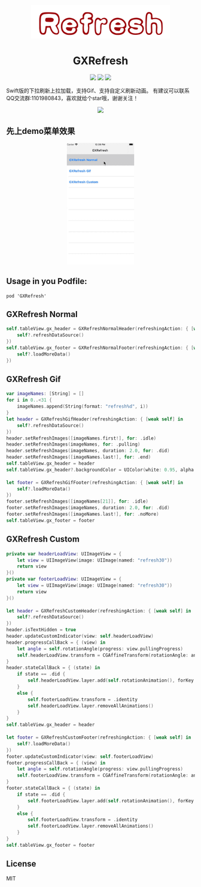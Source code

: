 
<p align="center">
<img src="https://github.com/gsyhei/GXRefresh/blob/master/refresh.png">
</p>
<h1 align="center">GXRefresh</h1>
<p align="center">
<a href="https://github.com/gsyhei/GXRefresh"><img src="https://img.shields.io/badge/platform-ios%209.0-yellow.svg"></a>
<a href="https://github.com/gsyhei/GXRefresh"><img src="https://img.shields.io/github/license/johnlui/Pitaya.svg?style=flat"></a>
<a href="https://github.com/gsyhei/GXRefresh"><img src="https://img.shields.io/badge/language-Swift%204.2-orange.svg"></a>
</p>

Swift版的下拉刷新上拉加载，支持Gif、支持自定义刷新动画。
有建议可以联系QQ交流群:1101980843，喜欢就给个star哦，谢谢关注！
<p align="center">
<img src="https://github.com/gsyhei/GXCardView-Swift/blob/master/QQ.jpeg">
</p>

先上demo菜单效果
--
<p align="center">
<img src="https://github.com/gsyhei/GXRefresh/blob/master/GXRefresh.gif">
</p>

Usage in you Podfile:
--

```
pod 'GXRefresh'
```

GXRefresh Normal
--

```swift
self.tableView.gx_header = GXRefreshNormalHeader(refreshingAction: { [weak self] in
    self?.refreshDataSource()
})
self.tableView.gx_footer = GXRefreshNormalFooter(refreshingAction: { [weak self] in
    self?.loadMoreData()
})
```

GXRefresh Gif
--

```swift
var imageNames: [String] = []
for i in 0..<31 {
    imageNames.append(String(format: "refresh%d", i))
}
let header = GXRefreshGifHeader(refreshingAction: { [weak self] in
    self?.refreshDataSource()
})
header.setRefreshImages([imageNames.first!], for: .idle)
header.setRefreshImages(imageNames, for: .pulling)
header.setRefreshImages(imageNames, duration: 2.0, for: .did)
header.setRefreshImages([imageNames.last!], for: .end)
self.tableView.gx_header = header
self.tableView.gx_header?.backgroundColor = UIColor(white: 0.95, alpha: 1)

let footer = GXRefreshGifFooter(refreshingAction: { [weak self] in
    self?.loadMoreData()
})
footer.setRefreshImages([imageNames[21]], for: .idle)
footer.setRefreshImages(imageNames, duration: 2.0, for: .did)
footer.setRefreshImages([imageNames.last!], for: .noMore)
self.tableView.gx_footer = footer
```

GXRefresh Custom 
--

```swift
private var headerLoadView: UIImageView = {
    let view = UIImageView(image: UIImage(named: "refresh30"))
    return view
}()
private var footerLoadView: UIImageView = {
    let view = UIImageView(image: UIImage(named: "refresh30"))
    return view
}()

let header = GXRefreshCustomHeader(refreshingAction: { [weak self] in
    self?.refreshDataSource()
})
header.isTextHidden = true
header.updateCustomIndicator(view: self.headerLoadView)
header.progressCallBack = { (view) in
    let angle = self.rotationAngle(progress: view.pullingProgress)
    self.headerLoadView.transform = CGAffineTransform(rotationAngle: angle)
}
header.stateCallBack = { (state) in
    if state == .did {
        self.headerLoadView.layer.add(self.rotationAnimation(), forKey: nil)
    }
    else {
        self.footerLoadView.transform = .identity
        self.headerLoadView.layer.removeAllAnimations()
    }
}
self.tableView.gx_header = header

let footer = GXRefreshCustomFooter(refreshingAction: { [weak self] in
    self?.loadMoreData()
})
footer.updateCustomIndicator(view: self.footerLoadView)
footer.progressCallBack = { (view) in
    let angle = self.rotationAngle(progress: view.pullingProgress)
    self.footerLoadView.transform = CGAffineTransform(rotationAngle: angle)
}
footer.stateCallBack = { (state) in
    if state == .did {
        self.footerLoadView.layer.add(self.rotationAnimation(), forKey: nil)
    }
    else {
        self.footerLoadView.transform = .identity
        self.footerLoadView.layer.removeAllAnimations()
    }
}
self.tableView.gx_footer = footer
```

License
--
MIT


